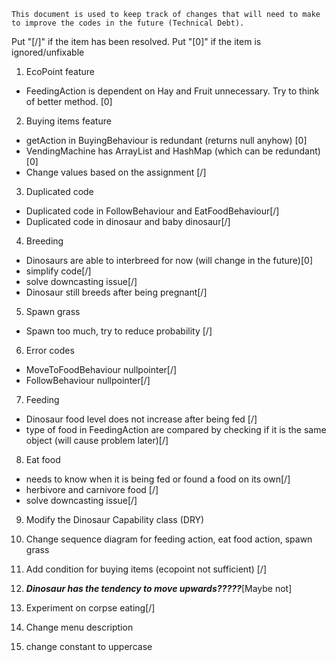     This document is used to keep track of changes that will need to make to improve the codes in the future (Technical Debt).

Put "[/]" if the item has been resolved. Put "[0]" if the item is ignored/unfixable

1. EcoPoint feature
- FeedingAction is dependent on Hay and Fruit unnecessary. Try to think of better method. [0]   

2. Buying items feature

- getAction in BuyingBehaviour is redundant (returns null anyhow) [0]
- VendingMachine has ArrayList and HashMap (which can be redundant) [0] 
- Change values based on the assignment [/]  

3. Duplicated code
- Duplicated code in FollowBehaviour and EatFoodBehaviour[/]
- Duplicated code in dinosaur and baby dinosaur[/]

4. Breeding
- Dinosaurs are able to interbreed for now (will change in the future)[0]
- simplify code[/]
- solve downcasting issue[/]
- Dinosaur still breeds after being pregnant[/]

5. Spawn grass 
- Spawn too much, try to reduce probability [/]

6. Error codes
- MoveToFoodBehaviour nullpointer[/]
- FollowBehaviour nullpointer[/]

7. Feeding
- Dinosaur food level does not increase after being fed [/]
- type of food in FeedingAction are compared by checking if it is the same object (will cause problem later)[/]

8. Eat food
- needs to know when it is being fed or found a food on its own[/]
- herbivore and carnivore food [/]
- solve downcasting issue[/]

9. Modify the Dinosaur Capability class (DRY) 

10. Change sequence diagram for feeding action, eat food action, spawn grass

11. Add condition for buying items (ecopoint not sufficient) [/]

12. ***Dinosaur has the tendency to move upwards?????***[Maybe not]

13. Experiment on corpse eating[/]

14. Change menu description

15. change constant to uppercase



